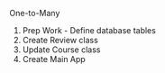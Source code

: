 One-to-Many
1. Prep Work - Define database tables
2. Create Review class
3. Update Course class
4. Create Main App
